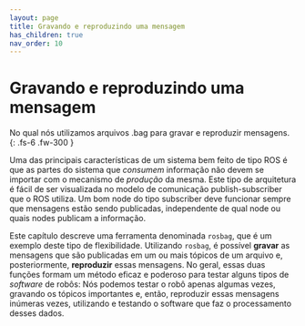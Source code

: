 ```yaml
---
layout: page
title: Gravando e reproduzindo uma mensagem
has_children: true
nav_order: 10
---
```


# Gravando e reproduzindo uma mensagem
No qual nós utilizamos arquivos .bag para gravar e reproduzir mensagens.
{: .fs-6 .fw-300 }

Uma das principais características de um sistema bem feito de tipo ROS é que as partes
do sistema que *consumem* informação não devem se importar com o mecanismo de *produção*
da mesma. Este tipo de arquitetura é fácil de ser visualizada no modelo de comunicação 
publish-subscriber que o ROS utiliza. Um bom node do tipo subscriber deve funcionar sempre que mensagens
estão sendo publicadas, independente de qual node ou quais nodes publicam a informação.  

Este capítulo descreve uma ferramenta denominada `rosbag`, que é um exemplo deste tipo de flexibilidade. Utilizando `rosbag`, é possível **gravar** as mensagens que são publicadas em um ou mais tópicos de um arquivo e, posteriormente, 
**reproduzir** essas mensagens. No geral, essas duas funções formam um método eficaz e poderoso para testar
alguns tipos de *software* de robôs: Nós podemos testar o robô apenas algumas vezes, gravando os tópicos importantes e, então,
reproduzir essas mensagens inúmeras vezes, utilizando e testando o software que faz o processamento desses dados. 
